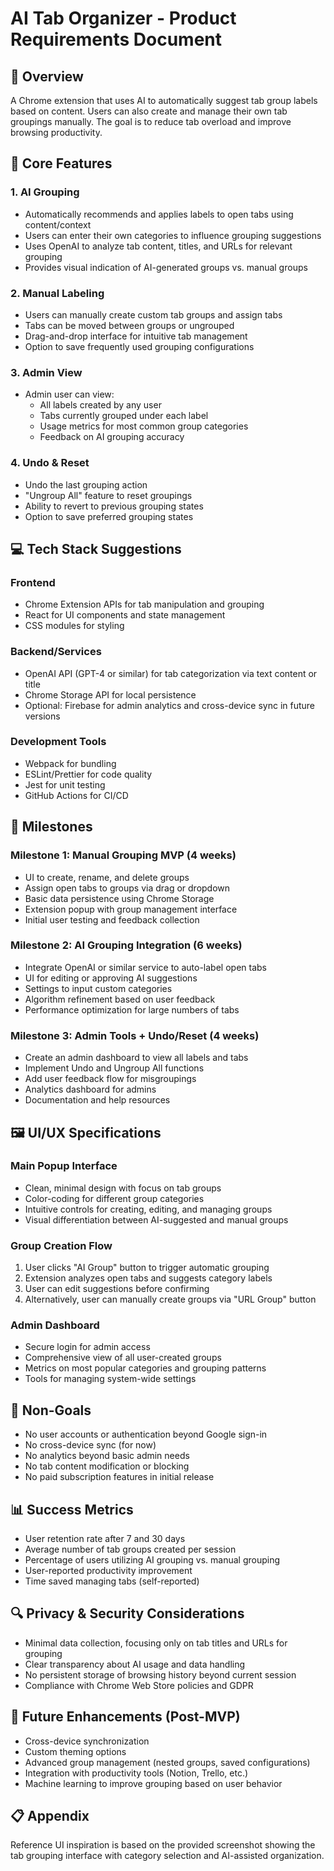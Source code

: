 # AI Tab Organizer - Product Requirements Document

## 📌 Overview  
A Chrome extension that uses AI to automatically suggest tab group labels based on content. Users can also create and manage their own tab groupings manually. The goal is to reduce tab overload and improve browsing productivity.

## 🧠 Core Features

### 1. **AI Grouping**  
- Automatically recommends and applies labels to open tabs using content/context
- Users can enter their own categories to influence grouping suggestions
- Uses OpenAI to analyze tab content, titles, and URLs for relevant grouping
- Provides visual indication of AI-generated groups vs. manual groups

### 2. **Manual Labeling**  
- Users can manually create custom tab groups and assign tabs
- Tabs can be moved between groups or ungrouped
- Drag-and-drop interface for intuitive tab management
- Option to save frequently used grouping configurations

### 3. **Admin View**  
- Admin user can view:
  - All labels created by any user
  - Tabs currently grouped under each label
  - Usage metrics for most common group categories
  - Feedback on AI grouping accuracy

### 4. **Undo & Reset**  
- Undo the last grouping action
- "Ungroup All" feature to reset groupings
- Ability to revert to previous grouping states
- Option to save preferred grouping states

## 💻 Tech Stack Suggestions  

### Frontend
- Chrome Extension APIs for tab manipulation and grouping
- React for UI components and state management
- CSS modules for styling

### Backend/Services
- OpenAI API (GPT-4 or similar) for tab categorization via text content or title
- Chrome Storage API for local persistence
- Optional: Firebase for admin analytics and cross-device sync in future versions

### Development Tools
- Webpack for bundling
- ESLint/Prettier for code quality
- Jest for unit testing
- GitHub Actions for CI/CD

## 🔄 Milestones

### **Milestone 1: Manual Grouping MVP** (4 weeks)
- UI to create, rename, and delete groups  
- Assign open tabs to groups via drag or dropdown  
- Basic data persistence using Chrome Storage
- Extension popup with group management interface
- Initial user testing and feedback collection

### **Milestone 2: AI Grouping Integration** (6 weeks)
- Integrate OpenAI or similar service to auto-label open tabs  
- UI for editing or approving AI suggestions  
- Settings to input custom categories
- Algorithm refinement based on user feedback
- Performance optimization for large numbers of tabs

### **Milestone 3: Admin Tools + Undo/Reset** (4 weeks)
- Create an admin dashboard to view all labels and tabs  
- Implement Undo and Ungroup All functions  
- Add user feedback flow for misgroupings
- Analytics dashboard for admins
- Documentation and help resources

## 🖼️ UI/UX Specifications

### Main Popup Interface
- Clean, minimal design with focus on tab groups
- Color-coding for different group categories
- Intuitive controls for creating, editing, and managing groups
- Visual differentiation between AI-suggested and manual groups

### Group Creation Flow
1. User clicks "AI Group" button to trigger automatic grouping
2. Extension analyzes open tabs and suggests category labels
3. User can edit suggestions before confirming
4. Alternatively, user can manually create groups via "URL Group" button

### Admin Dashboard
- Secure login for admin access
- Comprehensive view of all user-created groups
- Metrics on most popular categories and grouping patterns
- Tools for managing system-wide settings

## 🚫 Non-Goals  
- No user accounts or authentication beyond Google sign-in  
- No cross-device sync (for now)
- No analytics beyond basic admin needs
- No tab content modification or blocking
- No paid subscription features in initial release

## 📊 Success Metrics
- User retention rate after 7 and 30 days
- Average number of tab groups created per session
- Percentage of users utilizing AI grouping vs. manual grouping
- User-reported productivity improvement
- Time saved managing tabs (self-reported)

## 🔍 Privacy & Security Considerations
- Minimal data collection, focusing only on tab titles and URLs for grouping
- Clear transparency about AI usage and data handling
- No persistent storage of browsing history beyond current session
- Compliance with Chrome Web Store policies and GDPR

## 🔄 Future Enhancements (Post-MVP)
- Cross-device synchronization
- Custom theming options
- Advanced group management (nested groups, saved configurations)
- Integration with productivity tools (Notion, Trello, etc.)
- Machine learning to improve grouping based on user behavior

## 📋 Appendix
Reference UI inspiration is based on the provided screenshot showing the tab grouping interface with category selection and AI-assisted organization. 